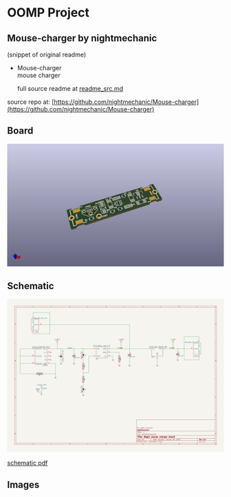 # OOMP Project  
## Mouse-charger  by nightmechanic  
  
(snippet of original readme)  
  
- Mouse-charger  
mouse charger  
  
  full source readme at [readme_src.md](readme_src.md)  
  
source repo at: [https://github.com/nightmechanic/Mouse-charger](https://github.com/nightmechanic/Mouse-charger)  
## Board  
  
[![working_3d.png](working_3d_600.png)](working_3d.png)  
## Schematic  
  
[![working_schematic.png](working_schematic_600.png)](working_schematic.png)  
  
[schematic pdf](working_schematic.pdf)  
## Images  
